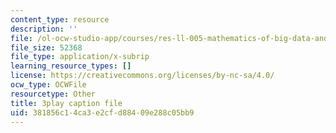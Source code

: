 ```yaml
---
content_type: resource
description: ''
file: /ol-ocw-studio-app/courses/res-ll-005-mathematics-of-big-data-and-machine-learning-january-iap-2020/381856c14ca3e2cfd88409e288c05bb9_2DDjHvH8d2k.srt
file_size: 52368
file_type: application/x-subrip
learning_resource_types: []
license: https://creativecommons.org/licenses/by-nc-sa/4.0/
ocw_type: OCWFile
resourcetype: Other
title: 3play caption file
uid: 381856c1-4ca3-e2cf-d884-09e288c05bb9
---
```

